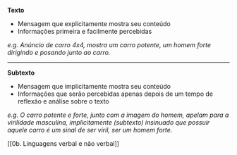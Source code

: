**Texto**
- Mensagem que explicitamente mostra seu conteúdo
- Informações primeira e facilmente percebidas

*e.g. Anúncio de carro 4x4, mostra um carro potente, um homem forte dirigindo e posando junto ao carro.*

---

**Subtexto**
- Mensagem que implicitamente mostra seu conteúdo
- Informações que serão percebidas apenas depois de um tempo de reflexão e análise sobre o texto

*e.g. O carro potente e forte, junto com a imagem do homem, apelam para a virilidade masculina, implicitamente (subtexto) insinuado que possuir aquele carro é um sinal de ser viril, ser um homem forte.*

[[0b. Linguagens verbal e não verbal]]